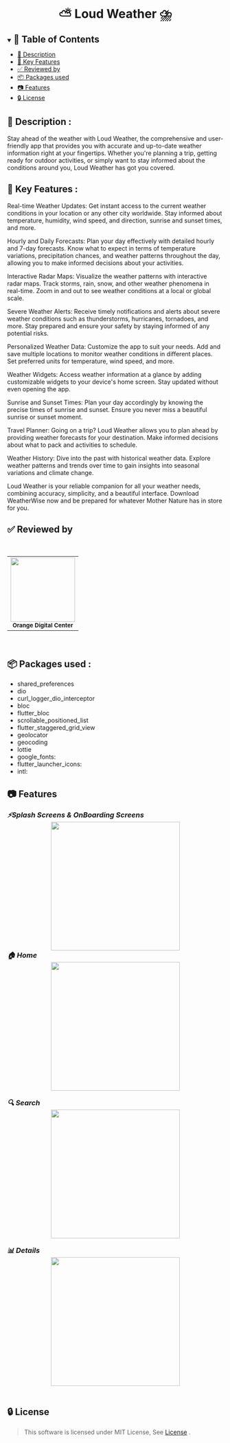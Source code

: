 <div align="center">
    <h1 align='center'>⛅ Loud Weather ⛈️</h1>
</div>
<details open="open">
<summary>
<h2 style="display:inline">📝 Table of Contents</h2>
</summary>

    
- [🧾 Description](#Description)
- [🔑 Key Features](#Key-Features)
- [✅️ Reviewed by](#Reviewed-by)
- [📦 Packages used](#packages-used)
- [📷 Features](#features)
- [🔒 License](#license)
</details>

<h2 href="#Description">🧾 Description : </h2>
<p>
Stay ahead of the weather with  Loud Weather, the comprehensive and user-friendly app that provides you with accurate and up-to-date weather information right at your fingertips. Whether you're planning a trip, getting ready for outdoor activities, or simply want to stay informed about the conditions around you, Loud Weather has got you covered.
</p>
<h2>🔑 Key Features : </h2>
Real-time Weather Updates: Get instant access to the current weather conditions in your location or any other city worldwide. Stay informed about temperature, humidity, wind speed, and direction, sunrise and sunset times, and more.

Hourly and Daily Forecasts: Plan your day effectively with detailed hourly and 7-day forecasts. Know what to expect in terms of temperature variations, precipitation chances, and weather patterns throughout the day, allowing you to make informed decisions about your activities.

Interactive Radar Maps: Visualize the weather patterns with interactive radar maps. Track storms, rain, snow, and other weather phenomena in real-time. Zoom in and out to see weather conditions at a local or global scale.

Severe Weather Alerts: Receive timely notifications and alerts about severe weather conditions such as thunderstorms, hurricanes, tornadoes, and more. Stay prepared and ensure your safety by staying informed of any potential risks.

Personalized Weather Data: Customize the app to suit your needs. Add and save multiple locations to monitor weather conditions in different places. Set preferred units for temperature, wind speed, and more.

Weather Widgets: Access weather information at a glance by adding customizable widgets to your device's home screen. Stay updated without even opening the app.

Sunrise and Sunset Times: Plan your day accordingly by knowing the precise times of sunrise and sunset. Ensure you never miss a beautiful sunrise or sunset moment.

Travel Planner: Going on a trip?  Loud Weather allows you to plan ahead by providing weather forecasts for your destination. Make informed decisions about what to pack and activities to schedule.

Weather History: Dive into the past with historical weather data. Explore weather patterns and trends over time to gain insights into seasonal variations and climate change.

Loud Weather is your reliable companion for all your weather needs, combining accuracy, simplicity, and a beautiful interface. Download WeatherWise now and be prepared for whatever Mother Nature has in store for you.
</p>


<h2 href="#Reviewed-by">✅️ Reviewed by</h2>
<table>
<tr>
<br/>
<td align="center">
<img src="https://avatars.githubusercontent.com/u/98835626?v=4" width=150px;" /><br /><sub><b>Orange Digital Center</b></sub></a><br />
</td>

</tr>
</table>


<br/>


<h2 href="#packages-used">📦 Packages used : </h2>
 <ul>
  <li>shared_preferences</li>
  <li>dio</li>
  <li>curl_logger_dio_interceptor</li>
  <li>bloc</li>
  <li>flutter_bloc</li>
  <li>scrollable_positioned_list</li>
  <li>flutter_staggered_grid_view</li>
  <li>geolocator</li>
  <li>geocoding</li>
  <li>lottie</li>
  <li>google_fonts:</li>
  <li>flutter_launcher_icons:</li>
  <li>intl: </li>
 </ul>


## 📷 Features

<summary>
<h3 style="display:inline">
<strong><em>⚡️Splash Screens & OnBoarding Screens</em></strong></h3>
</summary>
<div align="center">
   <img src="./screenshots/splash_screen.png" width=300px>
</div>


<summary>
<h3 style="display:inline">
<strong><em>🏠 Home</em></strong></h3>
</summary>
<div align="center">
   <img src="./screenshots/home_screen.png" width=300px>
</div>
<br/>
<summary>
<h3 style="display:inline">
<strong><em>🔍 Search </em></strong></h3>
</summary>
<div align="center">
   <img src="./screenshots/search_screen.png" width=300px>
</div>
<br/>

<summary>
<h3 style="display:inline">
<strong><em>📊 Details </em></strong></h3>
</summary>
<div align="center">
   <img src="./screenshots/details_screen.png" width=300px>
</div>
<br/>


## 🔒 License <a name = "license"></a>

> This software is licensed under MIT License, See [License](https://github.com/CMP24-SWE-TEAM3/Backend/blob/main/LICENSE) .

